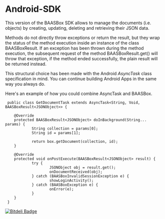 Android-SDK
===========

This version of the BAASBox SDK allows to manage the documents (i.e. objects) by creating, updating, deleting and 
retrieving their JSON data.

Methods do not directly throw exceptions or return the result, but they wrap the status of the method 
execution inside an instance of the class BAASBoxResult. 
If an exception has been thrown during the method execution, 
the subsequent request of the method BAASBoxResult.get() will throw that exception, 
if the method ended successfully, the plain result will be returned instead.

This structural choice has been made with the Android *AsyncTask* class specification in mind. 
You can continue building Android Apps in the same way you always do.

Here's an example of how you could combine AsyncTask and BAASBox.


     public class GetDocumentTask extends AsyncTask<String, Void, BAASBoxResult<JSONObject>> {
 
        @Override
        protected BAASBoxResult<JSONObject> doInBackground(String... params) {
                String collection = params[0];
                String id = params[1];
 
                return box.getDocument(collection, id);
        }
 
        @Override
        protected void onPostExecute(BAASBoxResult<JSONObject> result) {
                try {
                        JSONObject obj = result.get();
                        onDocumentReceived(obj);
                } catch (BAASBoxInvalidSessionException e) {
                        showLoginActivity();
                } catch (BAASBoxException e) {
                        onError(e);
                }
        }
     }


[![Bitdeli Badge](https://d2weczhvl823v0.cloudfront.net/baasbox/android-sdk/trend.png)](https://bitdeli.com/free "Bitdeli Badge")

